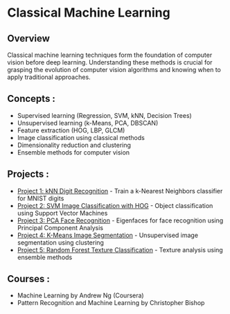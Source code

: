 # Classical Machine Learning

## Overview
Classical machine learning techniques form the foundation of computer vision before deep learning. Understanding these methods is crucial for grasping the evolution of computer vision algorithms and knowing when to apply traditional approaches.

## Concepts :
- Supervised learning (Regression, SVM, kNN, Decision Trees)
- Unsupervised learning (k-Means, PCA, DBSCAN)
- Feature extraction (HOG, LBP, GLCM)
- Image classification using classical methods
- Dimensionality reduction and clustering
- Ensemble methods for computer vision

## Projects :
- [Project 1: kNN Digit Recognition](Project%201/README.md) - Train a k-Nearest Neighbors classifier for MNIST digits
- [Project 2: SVM Image Classification with HOG](Project%202/README.md) - Object classification using Support Vector Machines
- [Project 3: PCA Face Recognition](Project%203/README.md) - Eigenfaces for face recognition using Principal Component Analysis
- [Project 4: K-Means Image Segmentation](Project%204/README.md) - Unsupervised image segmentation using clustering
- [Project 5: Random Forest Texture Classification](Project%205/README.md) - Texture analysis using ensemble methods

## Courses :
- Machine Learning by Andrew Ng (Coursera)
- Pattern Recognition and Machine Learning by Christopher Bishop
